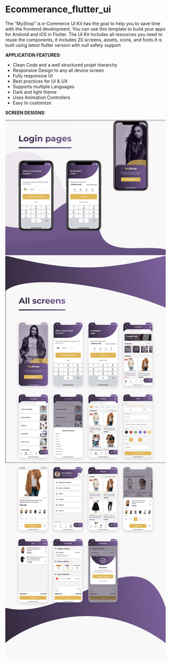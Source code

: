 # Ecommerance_flutter_ui

The “MyShop” is e-Commerce UI Kit has the goal to help you to save time with the frontend development. You can use this template to build your apps for Android and iOS in Flutter. The UI Kit includes all resources you need to reuse the components, it includes 20 screens, assets, icons, and fonts.It is built using latest flutter version with null safety support

**APPLICATION FEATURES:**

- Clean Code and a well structured projet hierarchy
- Responsive Design to any all device screen
- Fully responsive UI
- Best practices for UI & UX
- Supports multiple Languages
- Dark and light theme
- Uses Animation Controllers
- Easy to customize

**SCREEN DESIGNS:**

<img width="1100" alt="login_screens" src="https://github.com/masood12/Flutter-Ecommerce-UI-Template/blob/master/assets/promotional/login_page.png">

<img width="1100" alt="login_screens" src="https://github.com/masood12/Flutter-Ecommerce-UI-Template/blob/master/assets/promotional/all_screen_02.png">

<img width="1100" alt="login_screens" src="https://github.com/masood12/Flutter-Ecommerce-UI-Template/blob/master/assets/promotional/all_screens_01.png">
